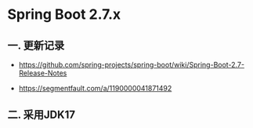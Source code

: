 # Spring Boot 2.7.x
## 一. 更新记录

- https://github.com/spring-projects/spring-boot/wiki/Spring-Boot-2.7-Release-Notes

- https://segmentfault.com/a/1190000041871492

## 二. 采用JDK17
